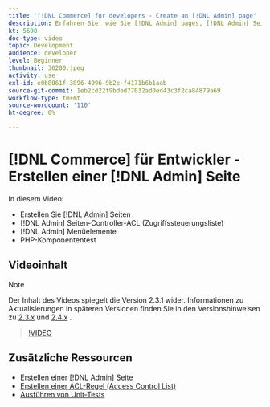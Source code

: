 ```yaml
---
title: '[!DNL Commerce] for developers - Create an [!DNL Admin] page'
description: Erfahren Sie, wie Sie [!DNL Admin] pages, [!DNL Admin] Seiten-Controller-ACL (Zugriffssteuerungsliste) erstellen und Unit-Tests durchführen.
kt: 5698
doc-type: video
topic: Development
audience: developer
level: Beginner
thumbnail: 36200.jpeg
activity: use
exl-id: e0b8061f-3896-4996-9b2e-f4171b6b1aab
source-git-commit: 1eb2cd22f9bded77032ad0ed43c3f2ca84879a69
workflow-type: tm+mt
source-wordcount: '110'
ht-degree: 0%

---
```


# [!DNL Commerce] für Entwickler - Erstellen einer  [!DNL Admin] Seite

In diesem Video:

- Erstellen Sie [!DNL Admin] Seiten
- [!DNL Admin] Seiten-Controller-ACL (Zugriffssteuerungsliste)
- [!DNL Admin] Menüelemente
- PHP-Komponententest

## Videoinhalt

>[!NOTE]
>
>Der Inhalt des Videos spiegelt die Version 2.3.1 wider. Informationen zu Aktualisierungen in späteren Versionen finden Sie in den Versionshinweisen zu [ 2.3.x](https://devdocs.magento.com/guides/v2.3/release-notes/bk-release-notes.html) und [2.4.x](https://devdocs.magento.com/guides/v2.4/release-notes/bk-release-notes.html) .

>[!VIDEO](https://video.tv.adobe.com/v/36200?quality=12&learn=on)

## Zusätzliche Ressourcen

- [Erstellen einer  [!DNL Admin] Seite](https://devdocs.magento.com/guides/v2.4/ext-best-practices/extension-coding/example-module-adminpage.html)
- [Erstellen einer ACL-Regel (Access Control List)](https://devdocs.magento.com/guides/v2.4/ext-best-practices/tutorials/create-access-control-list-rule.html)
- [Ausführen von Unit-Tests](https://devdocs.magento.com/guides/v2.4/test/unit/unit_test_execution.html)
